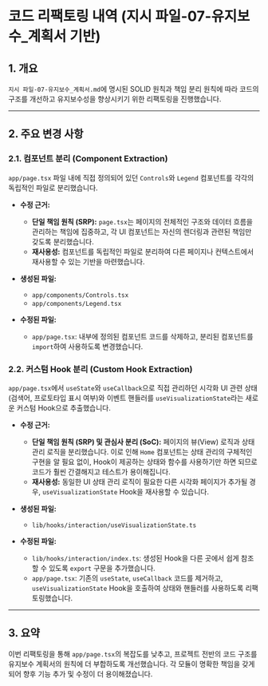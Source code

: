 # 코드 리팩토링 내역 (지시 파일-07-유지보수_계획서 기반)

## 1. 개요

`지시 파일-07-유지보수_계획서.md`에 명시된 SOLID 원칙과 책임 분리 원칙에 따라 코드의 구조를 개선하고 유지보수성을 향상시키기 위한 리팩토링을 진행했습니다.

---

## 2. 주요 변경 사항

### 2.1. 컴포넌트 분리 (Component Extraction)

`app/page.tsx` 파일 내에 직접 정의되어 있던 `Controls`와 `Legend` 컴포넌트를 각각의 독립적인 파일로 분리했습니다.

- **수정 근거:**
  - **단일 책임 원칙 (SRP):** `page.tsx`는 페이지의 전체적인 구조와 데이터 흐름을 관리하는 책임에 집중하고, 각 UI 컴포넌트는 자신의 렌더링과 관련된 책임만 갖도록 분리했습니다.
  - **재사용성:** 컴포넌트를 독립적인 파일로 분리하여 다른 페이지나 컨텍스트에서 재사용할 수 있는 기반을 마련했습니다.

- **생성된 파일:**
  - `app/components/Controls.tsx`
  - `app/components/Legend.tsx`

- **수정된 파일:**
  - `app/page.tsx`: 내부에 정의된 컴포넌트 코드를 삭제하고, 분리된 컴포넌트를 `import`하여 사용하도록 변경했습니다.

### 2.2. 커스텀 Hook 분리 (Custom Hook Extraction)

`app/page.tsx`에서 `useState`와 `useCallback`으로 직접 관리하던 시각화 UI 관련 상태(검색어, 프로토타입 표시 여부)와 이벤트 핸들러를 `useVisualizationState`라는 새로운 커스텀 Hook으로 추출했습니다.

- **수정 근거:**
  - **단일 책임 원칙 (SRP) 및 관심사 분리 (SoC):** 페이지의 뷰(View) 로직과 상태 관리 로직을 분리했습니다. 이로 인해 `Home` 컴포넌트는 상태 관리의 구체적인 구현을 알 필요 없이, Hook이 제공하는 상태와 함수를 사용하기만 하면 되므로 코드가 훨씬 간결해지고 테스트가 용이해집니다.
  - **재사용성:** 동일한 UI 상태 관리 로직이 필요한 다른 시각화 페이지가 추가될 경우, `useVisualizationState` Hook을 재사용할 수 있습니다.

- **생성된 파일:**
  - `lib/hooks/interaction/useVisualizationState.ts`

- **수정된 파일:**
  - `lib/hooks/interaction/index.ts`: 생성된 Hook을 다른 곳에서 쉽게 참조할 수 있도록 `export` 구문을 추가했습니다.
  - `app/page.tsx`: 기존의 `useState`, `useCallback` 코드를 제거하고, `useVisualizationState` Hook을 호출하여 상태와 핸들러를 사용하도록 리팩토링했습니다.

---

## 3. 요약

이번 리팩토링을 통해 `app/page.tsx`의 복잡도를 낮추고, 프로젝트 전반의 코드 구조를 유지보수 계획서의 원칙에 더 부합하도록 개선했습니다. 각 모듈이 명확한 책임을 갖게 되어 향후 기능 추가 및 수정이 더 용이해졌습니다.
